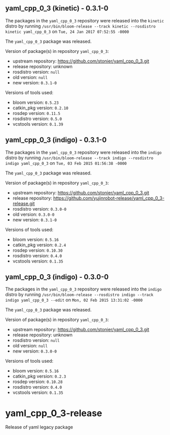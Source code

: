 ## yaml_cpp_0_3 (kinetic) - 0.3.1-0

The packages in the `yaml_cpp_0_3` repository were released into the `kinetic` distro by running `/usr/bin/bloom-release --track kinetic --rosdistro kinetic yaml_cpp_0_3` on `Tue, 24 Jan 2017 07:52:55 -0000`

The `yaml_cpp_0_3` package was released.

Version of package(s) in repository `yaml_cpp_0_3`:

- upstream repository: https://github.com/stonier/yaml_cpp_0_3.git
- release repository: unknown
- rosdistro version: `null`
- old version: `null`
- new version: `0.3.1-0`

Versions of tools used:

- bloom version: `0.5.23`
- catkin_pkg version: `0.2.10`
- rosdep version: `0.11.5`
- rosdistro version: `0.5.0`
- vcstools version: `0.1.39`


## yaml_cpp_0_3 (indigo) - 0.3.1-0

The packages in the `yaml_cpp_0_3` repository were released into the `indigo` distro by running `/usr/bin/bloom-release --track indigo --rosdistro indigo yaml_cpp_0_3` on `Tue, 03 Feb 2015 01:56:38 -0000`

The `yaml_cpp_0_3` package was released.

Version of package(s) in repository `yaml_cpp_0_3`:
- upstream repository: https://github.com/stonier/yaml_cpp_0_3.git
- release repository: https://github.com/yujinrobot-release/yaml_cpp_0_3-release.git
- rosdistro version: `0.3.0-0`
- old version: `0.3.0-0`
- new version: `0.3.1-0`

Versions of tools used:
- bloom version: `0.5.16`
- catkin_pkg version: `0.2.4`
- rosdep version: `0.10.30`
- rosdistro version: `0.4.0`
- vcstools version: `0.1.35`


## yaml_cpp_0_3 (indigo) - 0.3.0-0

The packages in the `yaml_cpp_0_3` repository were released into the `indigo` distro by running `/usr/bin/bloom-release --rosdistro indigo --track indigo yaml_cpp_0_3 --edit` on `Mon, 02 Feb 2015 13:31:02 -0000`

The `yaml_cpp_0_3` package was released.

Version of package(s) in repository `yaml_cpp_0_3`:
- upstream repository: https://github.com/stonier/yaml_cpp_0_3.git
- release repository: unknown
- rosdistro version: `null`
- old version: `null`
- new version: `0.3.0-0`

Versions of tools used:
- bloom version: `0.5.16`
- catkin_pkg version: `0.2.3`
- rosdep version: `0.10.28`
- rosdistro version: `0.4.0`
- vcstools version: `0.1.35`


# yaml_cpp_0_3-release
Release of yaml legacy package
